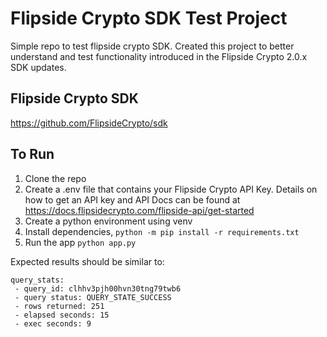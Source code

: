 # Flipside Crypto SDK Test Project
Simple repo to test flipside crypto SDK. Created this project to better understand and test functionality introduced in the Flipside Crypto 2.0.x SDK updates.


## Flipside Crypto SDK
https://github.com/FlipsideCrypto/sdk

## To Run
1. Clone the repo
2. Create a .env file that contains your Flipside Crypto API Key. Details on how to get an API key and API Docs can be found at https://docs.flipsidecrypto.com/flipside-api/get-started
3. Create a python environment using venv
4. Install dependencies, `python -m pip install -r requirements.txt`
5. Run the app `python app.py`

Expected results should be similar to:

```
query_stats:
 - query_id: clhhv3pjh00hvn30tng79twb6
 - query status: QUERY_STATE_SUCCESS
 - rows returned: 251
 - elapsed seconds: 15
 - exec seconds: 9
```

